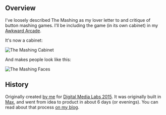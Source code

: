 ## Overview

I've loosely described The Mashing as my lover letter to and critique of button mashing games. I'll be including the game (in its own cabinet) in my [Awkward Arcade](http://awkwardarcade.co.uk).

It's now a cabinet:

![The Mashing Cabinet](http://jamesmedd.co.uk/images/mashingCabinet.jpg)

And makes people look like this:

![The Mashing Faces](http://jamesmedd.co.uk/images/mashingFaces.jpg)


## History

Originally created [by me](http://jamesmedd.co.uk) for [Digital Media Labs 2015](http://digitalmedialabs.org). It was originally built in [Max](http:/cycling74.com), and went from idea to product in about 6 days (or evenings). You can read about that process [on my blog](http://blog.jamesmedd.co.uk/post/130502764192/the-mashing).
